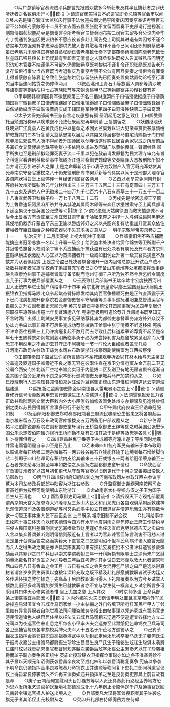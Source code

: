<!-- { "loadSidebar": true } -->
　　○两广总镇等官奏流贼平兵部言先报贼众数多今斩获未及其半且擒获者之罪伏听抚者之名数俱未开＜锍-釒＞请遣官核实得旨不必遣官即令总镇等官会审以闻○癸未先是镇守浙江太监张庆行事不法为巡按御史畅亨所奏庆因奏亨奉诏考察官去留不公如知府蔡敞等十二员不宜去而去县丞张励不宜留而留奏下吏部请行巡视浙江刑部侍郎彭韶覆勘至是韶奏言亨所考察官员皆会同布按二司官去留多合公论内金华府丁忧通判张玺因更派粮长不愿应役者多赴上司告免上司疑其进退有弊因考不谨今访玺年力方强颇有才志驿丞黎珙先被人告其赃私考作不谨今已问明还职知府蔡敞年虽已老筋力未衰俱宜存留县丞张励已告老疾致仕奏下吏部覆奏蔡敞自陈衰老乞致仕张玺既已移易粮长上司疑其有弊即素无清誉之人驿丞黎珙既被人告其赃私虽问明还职访知本官委不端谨俱不可留乞仍罢黜畅亨既考黎珙不谨复令还职张励既准告老乃复存留俱行事欠当各官既当考退张庆乃奏亨考察不公似有回互妄奏之情俱合有罪奏上得旨蔡敞自陈衰老令致仕张玺黎珙仍存留张庆先已回奏处置矣姑置勿论畅亨行事欠当本当逮问姑贷之仍停俸两月
　　○狭西洮州卫青石山等族番人南都等清沙坡等族劄吉等劄纳柏林七占等族陆节等来朝贡盔甲马疋等物赐宴并彩叚钞锭有差
　　○甲申赐韩府镇国将军徵鈱庶第三子名曰偕淋庶第四子曰偕涭徵鏦庶子曰偕汤辅国将军徵镜庶子曰偕渣徵鑢嫡子曰偕沮徵鎒嫡子曰偕涠徵鏀庶子曰偕泏徵锋嫡子曰偕湖徵鐬庶子曰偕浽晋府庆成王辅国将军钟鈅第四子曰奇渨钟鈌第二子曰奇湎
　　○太子太保吏部尚书王恕自言老疾愚戆有孤  圣明起用之意乞致仕  上曰卿受重托当勉图报称母以疾求退不允致仕既而恕再申前请  上复勉留之
　　○妖僧继晓伏诛晓湖广江夏县人姓黄氏成化中以星命之术因太监梁芳以进大见亲幸赏赉甚厚请给护敕旌其门曰孝行复请太监蔡忠第以居后以其隘又移居都督马俊宅请赐额于门曰辅教寺屡进邪说有人所不得闻者升国师因以创寺请遂许购民居百余家以成之所居前后多寘妇女又赏袈裟念珠等物群小多依附以求进及回湖广以黄帕裹其一臂谓尝经  御手所执也至是刑部拟晓罪死妻子流二千里以犯在赦前请发原籍为民大理寺审允有旨令科道官看详刑科都给事中陈璚浙江道监察御史魏璋等交奏晓罪大恶极刑部所拟不当并请正芳引进邪人之罪  上是之命即斩晓于市妻子为奴财产入官芳既充军姑贷其死命南京守备官重杖之八十仍充役刑部尚书何乔新等令具实以闻于是刑部大理寺官各自陈状得旨堂上官停俸一月经该司属官各两月
　　○乙酉以水旱灾免河南开封等府并汝州所属弘治元年分秋粮米三十三万三千五百二十三石有奇草四十三万五千九十五束及逃绝人户无徵米二十四万九千七百六十八石有奇草三十一万五千一百二十八束宣武等卫秋粮子粒一万七千八百二十二石
　　○丙戌先是哈密忠顺王罕慎为土鲁番速坛阿黑麻所杀并夺其城池其属阿木郎等来奔且求援甘肃守臣上闻兵部请下廷臣集议于是英国公张懋等＜锍-釒＞谓兴绝继灭姑俟徐图而救灾恤患诚不可后今土鲁番方有贡使至甘州宜敕甘肃守臣于哈密来奔之中择一人与俱往谕阿黑麻还其侵地仍敕赤斤蒙古罕东三卫谕以唇齿邻好之义以共图兴复有功重加升赏其众依住苦峪者守臣宜赡给之种粮农器以不失其求援之意从之
　明孝宗敬皇帝实录卷之二十一
　　弘治元年十二月庚寅朔  上视大祀牲于南郊
　　○兵部奏旧例不系应捕而能擒盗者冠带总旗一名以上升署一级余丁给赏盗木处决者给赏今锦衣等卫所副千户并冠带总旗舍人校尉余丁等不系应捕而所擒获盗有已处决者有瘐死及充军者方京师盗贼纵横正欲激励人心宜以为首擒捕者升一级或如旧例止升署一级其官员擒盗不及数并为从者俱给赏  上是之令盗已处决者旗舍准升一级内冠带总旗止升试百户贼不及数并瘦死者官旗军校余丁俱加赏充军者已之○守备山东德州等处署都指挥佥事薛瑛言直隶沧州事干巡捕者皆属守备节制而沧州守御千户所乃独不然今后乞听令调度庶几于行事为便兵部覆奏从之
　　○壬辰致仕兵部尚书王竑卒竑字公度狭西河州卫人正统四年进士授户科给事中十四年  英宗北狩  景皇帝以郕王监国廷臣伏阙劾王振锦衣卫指挥马顺叱众令起竑奋臂捽顺发啮其肉百官争捶顺死由是正气直声震于天下已而北虏犯顺升都察院右佥都御史督军守居庸等关事平巡抚淮阳兼总督漕运官军畏服久之升右副都御史天顺元年  英宗复辟石亨张軏论其击顺事罢为民四年复起仍原职征平凉等处虏寇七年复督漕运八年  宪宗登极用科道论荐升兵部尚书既至知无不言时两广出师上剿贼安民事宜多见采纳荐韩雍为都御史总督军务雍方补外众议不协竑力争曰此事非雍不可后果克成功荐修撰岳正给事中张宁清黄不听遂移疾  宪宗不许命医往视章三上乃许病痊复起不数月而去寻致仕后科道累章论荐竟不起至是卒年七十五赐葬祭如例竑刚毅明断临事勇于必为未尝择利害为趋舍故累见沮抑而人惟恐其不用然用之不合即去其守正不阿夷险一节一时论大臣如纮者盖无几矣
　　○升河南布政司左参政王琮为本司右布政使浙江按察司副使魏富为江西按察使
　　○工部覆奏国子监监生许鉴所言请将不系敕建观寺拆毁以其材木给与无主署卫分盖造及驱逐国子监旁近不良之家无容在彼潜住查在京卫分惟府军左金吾前二卫无公署今西安门外北新厂空地奉旨变卖可于内量拨二区及别卫有地无房者俱令逐渐自盖其国子监旁近果有不良之家本部行巡城御史及该城兵马严加禁约从之
　　○癸巳授理刑行人王槐知县郑惟桓郑达汪滢为监察御史槐山东道惟桓河南道达云南道滢福建道
　　○巡按浙江监察御史陈金以崇德县大雷电暴雨之变上＜锍-釒＞请侧身修行信号令善政务用忠言行直谏进正人崇儒道＜锍-釒＞法网雪冤狱爱民力省正歛并黜陟两京文武大臣敕内外大小臣僚各加修省暂免处州岁办银课及见造绫纱纸劄之类以苏民困得旨所言事多已行不必纷扰
　　○甲午赐代府仪宾王经诰命冠服如制
　　○抚治郧阳都御史郑时奏郧阳荆襄三府流民啸聚恐生他患乞将各府起运南京粮米留五万石及布政司官库银拨支五万两备用户部议覆从之
　　○新宁伯谭祐平江伯陈锐都察院右副都御史童轩误行王桥监察御史王绅等劾之时英国公张懋保国公朱永遂安伯陈韶亦误行王桥而劾不及有旨诘其故于是绅等及懋等各具＜锍-釒＞待罪俱宥之
　　○四川建昌越嶲宁番等卫并成都等府潼川遂宁等州同时地震并雷电雨雹阴霾自辛卯至是日乃止
　　○乙未命四川各府军民有输米于本布政司以赈饥者每石给银二两杂粮每石一两五钱谷每石八钱能径输于边境者每石增给脚价盐二引即于四川盐课司存积盐内支给其输米三十石或银五十两者给冠带荣身输至三百石者亦先给与冠带至年丰如数偿之从巡抚右副都御史童轩请也
　　○命狭西官军备御甘州者岁以四月初旬更代从守备等官奏以旧例更代于十月之交番夷出没缺人防御故也
　　○丙申升四川叙州府知府陆渊之为河南布政司左参政江西右参议李蕙为本司左参政兵部郎中陆容为浙江右参政
　　○升监察御史谢纲河南按察司佥事高铨俱为按察司副使纲山东铨浙江
　　○命故南京太仆寺卿方汉之子玉为国子监生从玉请也
　　○丁酉监察御史司马垔上＜锍-釒＞请拆毁天下寺观礼部覆奏谓两京朝天宫大报恩寺大兴隆寺及三茅山大岳太和山龙虎山各宫观俱系朝廷敕建神乐观僧道录司及各僧纲道纪等司又系武洪中设立其僧道官并僧道乐舞生亦有额数今欲一切厘正事体重大乞下廷臣会议  上曰既系  祖宗旧制不必会议
　　○礼科给事中王纶陈十事曰体天心以修实德谓今四方有水旱地震阴雨之异乞停止王府工作禁约皇庄侵占民田宽科差慎刑赏尤乞寡嗜欲节财用谨好尚任忠直庶克尽修德应天之实曰恤人言以集众善谓兼听则明偏信则蔽近有上言者以为官非谏官但陈言利害不可劾人过恶是虽开台谏当言之路而实箝天下直言之口乞颁明诏不但军民利病许诸人直言无隐而凡人之得失政之美恶亦许具实陈奏其问果有挟私妄奏摭拾不公者许科道官参驳弹劾而以其罪罪之曰广科目以崇文学谓我朝三年一开科解额有限取士之涂尚未广乞斟酌量添数名其岁贡生之为训导者三年后宜考选许其乡试曰去邪淫以敦大化者谓京师西山四月八日有香山之会正月十五日有戒坛之会男女混狎乞严禁之曰严遴选以得真材者谓各岁岁贡生员俱以食粮年深轮充取之既不精及赴礼部愿就教职者试于内廷又多传递怀挟之弊乞择之于先痛革于后庶教职渐可得人下礼部覆奏以为方今乡试举人额数比旧已多难再增加岁贡生已就教职者亦不宜与学生徒一概奔走乡试余所言多可采用其曰体天心修实德者惟  皇上尤加之意  上从其议
　　○时京师多盗  上命兵部条上御盗事宜兵部因＜锍-釒＞内外编次火夫旧例请申明处置且言京城内外军民杂操盗易潜匿宜令五城兵马司家给一小由帖揭之外门各填卫所府县军民年甲人丁邻里如有异言异服者自能觉察法司问理盗贼务令招出由帖事理以凭追究或有罢闲官吏游民僧道诸色人纵容居住坐以枉法又五城兵马司相去辽远不便巡逻宜各择地方立二分司以为夜巡官往来止息之所每夜小甲率火夫会巡亦至此暂憩仍乞命锦衣卫兵马司各卫巡捕官每夜各率旗校兵牌火夫军人十五名于所莅地方巡警从之
　　○己亥革锦衣卫指挥佥事郭良职良高祖英洪武中以功封武定侯永乐初卒妻马氏无子妾何氏生子振尚永嘉公主授驸马都尉振生珍珍生昌昌生良严氏生子铭铭生玹玹生聪俱未袭爵  仁庙时玹以妹贵妃恩累官都督同知遂越次袭爵后玹卒永嘉公主累奏乞以其子珍袭祖爵而玹子聪亦奏争袭正统中  英庙止授珍锦衣卫指挥佥事聪亦如之各不准袭爵珍卒其子昌以天顺元年诏例获袭爵昌卒良幼至成化四年以袭爵请聪复奏争  宪庙以争袭不明命良仍袭指挥佥事良累陈奏乃命锦衣卫并逮聪等鞫问复下吏礼二部同科道官议议上得旨郭良停袭既久不许再来渎奏如违并指挥革之至是良复奏吏部具上前旨故有是命
　　○庚子云南缅甸宣慰司头目打戛苏等以入贡还具奏此行路经孟养地方恐为思六发所沮乞遣官护送至境礼部请准成化十八年例止令原伴送千户及通事官送回云南转令镇巡官择人护送出境从之
　　○兵部奏凡大汉将军曾授职者其子许袭总旗无子者其弟侄止充校尉从之
　　○癸卯升礼部右侍郎倪岳为左侍郎
